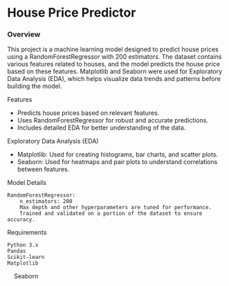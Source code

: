 # House Price Predictor
### Overview

This project is a machine learning model designed to predict house prices using a RandomForestRegressor with 200 estimators. The dataset contains various features related to houses, and the model predicts the house price based on these features. Matplotlib and Seaborn were used for Exploratory Data Analysis (EDA), which helps visualize data trends and patterns before building the model.

Features

 - Predicts house prices based on relevant features.
 - Uses RandomForestRegressor for robust and accurate predictions.
 - Includes detailed EDA for better understanding of the data.


Exploratory Data Analysis (EDA)

 - Matplotlib: Used for creating histograms, bar charts, and scatter plots.
 - Seaborn: Used for heatmaps and pair plots to understand correlations between features.

Model Details

    RandomForestRegressor:
        n_estimators: 200
        Max depth and other hyperparameters are tuned for performance.
        Trained and validated on a portion of the dataset to ensure accuracy.

Requirements

    Python 3.x
    Pandas
    Scikit-learn
    Matplotlib
    Seaborn
